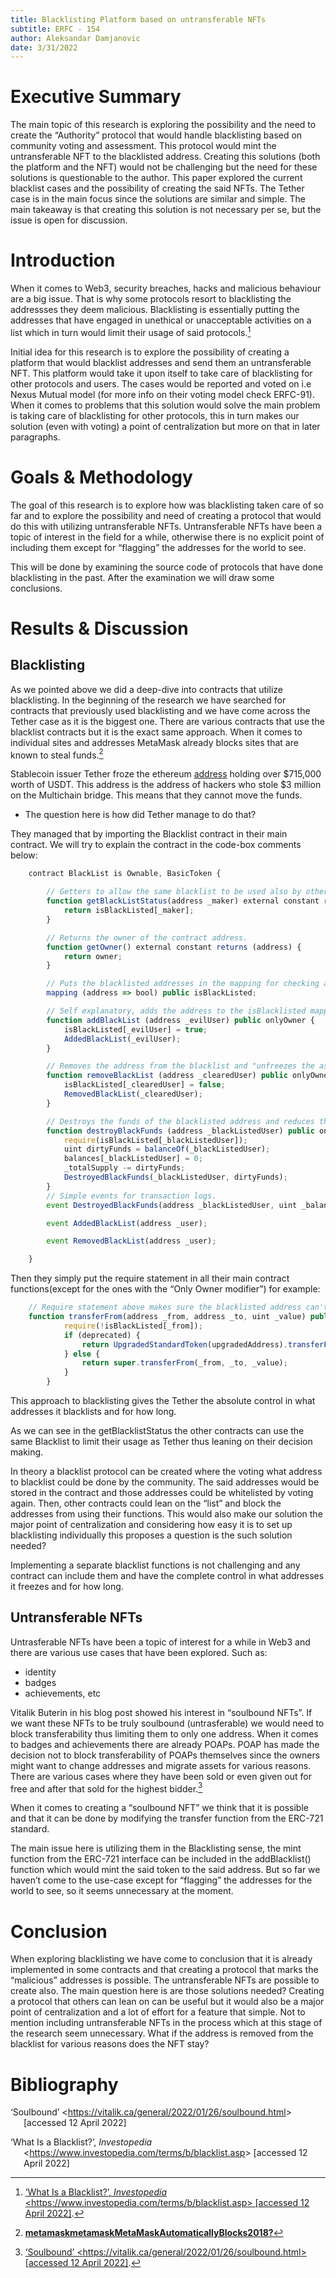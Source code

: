 ```yaml
---
title: Blacklisting Platform based on untransferable NFTs
subtitle: ERFC - 154
author: Aleksandar Damjanovic
date: 3/31/2022
---
```


# Executive Summary

The main topic of this research is exploring the possibility and the
need to create the “Authority” protocol that would handle blacklisting
based on community voting and assessment. This protocol would mint the
untransferable NFT to the blacklisted address. Creating this solutions
(both the platform and the NFT) would not be challenging but the need
for these solutions is questionable to the author. This paper explored
the current blacklist cases and the possibility of creating the said
NFTs. The Tether case is in the main focus since the solutions are
similar and simple. The main takeaway is that creating this solution is
not necessary per se, but the issue is open for discussion.

# Introduction

When it comes to Web3, security breaches, hacks and malicious behaviour
are a big issue. That is why some protocols resort to blacklisting the
addressses they deem malicious. Blacklisting is essentially putting the
addresses that have engaged in unethical or unacceptable activities on a
list which in turn would limit their usage of said protocols.[^1]

Initial idea for this research is to explore the possibility of creating
a platform that would blacklist addresses and send them an
untransferable NFT. This platform would take it upon itself to take care
of blacklisting for other protocols and users. The cases would be
reported and voted on i.e Nexus Mutual model (for more info on their
voting model check ERFC-91). When it comes to problems that this
solution would solve the main problem is taking care of blacklisting for
other protocols, this in turn makes our solution (even with voting) a
point of centralization but more on that in later paragraphs.

# Goals & Methodology

The goal of this research is to explore how was blacklisting taken care
of so far and to explore the possibility and need of creating a protocol
that would do this with utilizing untransferable NFTs. Untransferable
NFTs have been a topic of interest in the field for a while, otherwise
there is no explicit point of including them except for “flagging” the
addresses for the world to see.

This will be done by examining the source code of protocols that have
done blacklisting in the past. After the examination we will draw some
conclusions.

# Results & Discussion

## Blacklisting

As we pointed above we did a deep-dive into contracts that utilize
blacklisting. In the beginning of the research we have searched for
contracts that previously used blacklisting and we have come across the
Tether case as it is the biggest one. There are various contracts that
use the blacklist contracts but it is the exact same approach. When it
comes to individual sites and addresses MetaMask already blocks sites
that are known to steal funds.[^2]

Stablecoin issuer Tether froze the ethereum
[address](https://etherscan.io/tx/0x60891b856cdae4fd0878d45d2768e640be2dc2a50876d20138797a09877a7cd6#eventlog)
holding over \$715,000 worth of USDT. This address is the address of
hackers who stole \$3 million on the Multichain bridge. This means that
they cannot move the funds.

-   The question here is how did Tether manage to do that?

They managed that by importing the Blacklist contract in their main
contract. We will try to explain the contract in the code-box comments
below:
```js
    contract BlackList is Ownable, BasicToken {

        // Getters to allow the same blacklist to be used also by other contracts.(including upgraded Tether) 
        function getBlackListStatus(address _maker) external constant returns (bool) {
            return isBlackListed[_maker];
        }

        // Returns the owner of the contract address.
        function getOwner() external constant returns (address) {
            return owner;
        }

        // Puts the blacklisted addresses in the mapping for checking and later use.
        mapping (address => bool) public isBlackListed;

        // Self explanatory, adds the address to the isBlacklisted mapping. Only owner of the contract can call the function
        function addBlackList (address _evilUser) public onlyOwner {
            isBlackListed[_evilUser] = true;
            AddedBlackList(_evilUser);
        }

        // Removes the address from the blacklist and "unfreezes the assets". Only owner of the contract can call the function.
        function removeBlackList (address _clearedUser) public onlyOwner {
            isBlackListed[_clearedUser] = false;
            RemovedBlackList(_clearedUser);
        }

        // Destroys the funds of the blacklisted address and reduces the total suply by the same amount. Only owner of the contract can call this function.
        function destroyBlackFunds (address _blackListedUser) public onlyOwner {
            require(isBlackListed[_blackListedUser]);
            uint dirtyFunds = balanceOf(_blackListedUser);
            balances[_blackListedUser] = 0;
            _totalSupply -= dirtyFunds;
            DestroyedBlackFunds(_blackListedUser, dirtyFunds);
        }
        // Simple events for transaction logs.
        event DestroyedBlackFunds(address _blackListedUser, uint _balance);

        event AddedBlackList(address _user);

        event RemovedBlackList(address _user);

    }
```

Then they simply put the require statement in all their main contract
functions(except for the ones with the “Only Owner modifier”) for
example:
```js
    // Require statement above makes sure the blacklisted address can't access the function.
    function transferFrom(address _from, address _to, uint _value) public whenNotPaused {
            require(!isBlackListed[_from]);
            if (deprecated) {
                return UpgradedStandardToken(upgradedAddress).transferFromByLegacy(msg.sender, _from, _to, _value);
            } else {
                return super.transferFrom(_from, _to, _value);
            }
        }
```
This approach to blacklisting gives the Tether the absolute control in
what addresses it blacklists and for how long.

As we can see in the getBlacklistStatus the other contracts can use the
same Blacklist to limit their usage as Tether thus leaning on their
decision making.

In theory a blacklist protocol can be created where the voting what
address to blacklist could be done by the community. The said addresses
would be stored in the contract and those addresses could be whitelisted
by voting again. Then, other contracts could lean on the “list” and
block the addresses from using their functions. This would also make our
solution the major point of centralization and considering how easy it
is to set up blacklisting individually this proposes a question is the
such solution needed?

Implementing a separate blacklist functions is not challenging and any
contract can include them and have the complete control in what
addresses it freezes and for how long.

## Untransferable NFTs

Untrasferable NFTs have been a topic of interest for a while in Web3 and
there are various use cases that have been explored. Such as:

-   identity
-   badges
-   achievements, etc

Vitalik Buterin in his blog post showed his interest in “soulbound
NFTs”. If we want these NFTs to be truly soulbound (untrasferable) we
would need to block transferability thus limiting them to only one
address. When it comes to badges and achievements there are already
POAPs. POAP has made the decision not to block transferability of POAPs
themselves since the owners might want to change addresses and migrate
assets for various reasons. There are various cases where they have been
sold or even given out for free and after that sold for the highest
bidder.[^3]

When it comes to creating a “soulbound NFT” we think that it is possible
and that it can be done by modifying the transfer function from the
ERC-721 standard.

The main issue here is utilizing them in the Blacklisting sense, the
mint function from the ERC-721 interface can be included in the
addBlacklist() function which would mint the said token to the said
address. But so far we haven’t come to the use-case except for
“flagging” the addresses for the world to see, so it seems unnecessary
at the moment.

# Conclusion

When exploring blacklisting we have come to conclusion that it is
already implemented in some contracts and that creating a protocol that
marks the “malicious” addresses is possible. The untransferable NFTs are
possible to create also. The main question here is are those solutions
needed? Creating a protocol that others can lean on can be useful but it
would also be a major point of centralization and a lot of effort for a
feature that simple. Not to mention including untransferable NFTs in the
process which at this stage of the research seem unnecessary. What if
the address is removed from the blacklist for various reasons does the
NFT stay?

# Bibliography

<div id="refs" class="references csl-bib-body hanging-indent">

<div id="ref-Soulbound" class="csl-entry">

‘Soulbound’ \<<https://vitalik.ca/general/2022/01/26/soulbound.html>\>
\[accessed 12 April 2022\]

</div>

<div id="ref-WhatBlacklist" class="csl-entry">

‘What Is a Blacklist?’, *Investopedia*
\<<https://www.investopedia.com/terms/b/blacklist.asp>\> \[accessed 12
April 2022\]

</div>

</div>

[^1]: [‘What Is a Blacklist?’, *Investopedia*
    \<<https://www.investopedia.com/terms/b/blacklist.asp>\> \[accessed
    12 April 2022\]](#ref-WhatBlacklist).

[^2]: [**metamaskmetamaskMetaMaskAutomaticallyBlocks2018?**](#ref-metamaskmetamaskMetaMaskAutomaticallyBlocks2018)

[^3]: [‘Soulbound’
    \<<https://vitalik.ca/general/2022/01/26/soulbound.html>\>
    \[accessed 12 April 2022\]](#ref-Soulbound).
